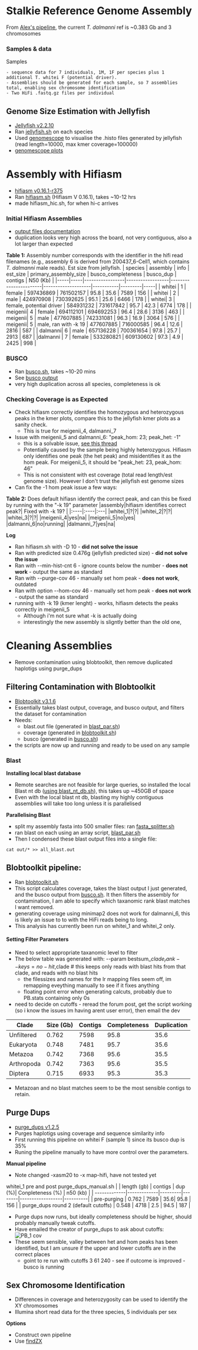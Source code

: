 
# **Stalkie Reference Genome Assembly**
From [Alex's pipeline](https://github.com/alexjvr1/T.dalmanni_Genomics_of_meiotic_drive/blob/main/Electronic_Lab_Book.md#1-genome-assembly), the current _T. dalmanni_ ref is ~0.383 Gb and 3 chromosomes

### Samples & data
 Samples
  ~~~
  - sequence data for 7 individuals, 1M, 1F per species plus 1 additional T. whitei F (potential driver).
  - Assemblies should be generated for each sample, so 7 assemblies total, enabling sex chromosome identification
  - Two HiFi .fastq.gz files per individual
  ~~~

## **Genome Size Estimation with Jellyfish**
* [Jellyfish v2.2.10](https://github.com/gmarcais/Jellyfish)
* Ran [jellyfish.sh](https://github.com/BenAlston/stalkie_ref_genome_assembly/blob/main/scripts/jellyfish.sh) on each species
* Used [genomescope](http://qb.cshl.edu/genomescope/) to visualise the .histo files generated by jellyfish (read length=10000, max kmer coverage=100000)
* [genomescope plots](https://github.com/BenAlston/stalkie_ref_genome_assembly/tree/main/lab_book/Data/jellyfish_histos%20)


# **Assembly with Hifiasm**
* [hifiasm v0.16.1-r375](https://github.com/chhylp123/hifiasm)
* Ran [hifiasm.sh](https://github.com/BenAlston/stalkie_ref_genome_assembly/blob/main/scripts/hifiasm.sh) (Hifiasm V 0.16.1), takes ~10-12 hrs
* made hifiasm_hic.sh, for when hi-c arrives

### **Initial Hifiasm Assemblies**
* [output files documentation](https://hifiasm.readthedocs.io/en/latest/interpreting-output.html)
* duplication looks very high across the board, not very contiguous, also a lot larger than expected

**Table 1:** Assembly number corresponds with the identifier in the hifi read filenames (e.g., assembly 6 is derived from 200437_6-Cell1, which contains _T. dalmanni_ male reads). Est size from jellyfish.
| species | assembly | info         | est_size         | primary_assembly_size | busco_completeness | busco_dup | contigs | N50 (Kb) |
|-----|-----|-----------------|------------------|-----------------------|--------------------|-----------|---------|-----|
| whitei | 1 | female       |        597436869 | 761502157             | 95.8               | 35.6      | 7589    | 156 |
| whitei | 2 | male       | 424970908        | 730392625             | 95.1               | 25.6      | 6466    | 178 |
| whitei| 3 | female, potential driver |        584931232 | 731617842             | 95.7               | 42.3      | 6774    | 178 |
| meigenii| 4 | female      |        694112101 | 694692253             | 96.4               | 28.6      | 3136    | 463 |
| meigenii| 5 | male     | 477607885        | 742331081             | 96.3               | 16.9      | 3064    | 576 |
| meigenii| 5 | male, ran with -k 19 | 477607885 | 716000585 | 96.4 | 12.6 | 2816 | 587 |
| dalmanni| 6 | male       | 657136228        | 700361654             | 97.8               | 25.7      | 2913    | 687 |
|dalmanni | 7 | female       |        533280821 | 609130602             | 97.3               | 4.9       | 2425    | 998 |


### **BUSCO**
* Ran [busco.sh](https://github.com/BenAlston/stalkie_ref_genome_assembly/blob/main/scripts/busco.sh), takes ~10-20 mins
* See [busco output](https://github.com/BenAlston/stalkie_ref_genome_assembly/tree/main/lab_book/Data/BUSCO_output)
* very high duplication across all species, completeness is ok

### **Checking Coverage is as Expected**
* Check hifiasm correctly identifies the homozygous and heterozygous peaks in the kmer plots, compare this to the jellyfish kmer plots as a sanity check.
  - This is true for meigenii_4, dalmanni_7
* Issue with meigenii_5 and dalmanni_6:  "peak_hom: 23; peak_het: -1"
  - this is a solvable issue, [see this thread](https://github.com/chhylp123/hifiasm/issues/245)
  - Potentially caused by the sample being highly heterozygous. Hifiasm only identifies one peak (the het peak) and misidentifies it as the hom peak. For meigenii_5, it should be "peak_het: 23, peak_hom: 46"
  - This is not consistent with est coverage (total read length/est genome size). However I don't trust the jellyfish est genome sizes
 * Can fix the -1 hom peak issue a few ways:

**Table 2:** Does default hifiasn identify the correct peak, and can this be fixed by running with the "-k 19" parameter
|assembly|hifiasm identifies correct peak?| Fixed with -k 19? |
|:----|:----|:---|
|whitei_1|?|?|
|whitei_2|?|?|
|whitei_3|?|?|
|meigenii_4|yes|na|
|meigenii_5|no|yes|
|dalmanni_6|no|running|
|dalmanni_7|yes|na|

**Log**
 * Ran hifiasm.sh with -D 10 - **did not solve the issue**
 * Ran with predicted size 0.476g (jellyfish predicted size) - **did not solve the issue**
 * Ran with --min-hist-cnt 6 - ignore counts below the number - **does not work** - output the same as standard
 * Ran with --purge-cov 46 - manually set hom peak - **does not work**, outdated 
 * Ran with option --hom-cov 46 - manually set hom peak - **does not work** - output the same as standard
 * running with -k 19 (kmer lenght) - works, hifiasm detects the peaks correctly in meigenii_5
   - Although i'm not sure what -k is actually doing
   - interestingly the new assembly is sligntly better than the old one, 
   

# Cleaning Assemblies
* Remove contamination using blobtoolkit, then remove duplicated haplotigs using purge_dups

## **Filtering Contamination with Blobtoolkit**
* [Blobtoolkit v3.1.6 ](https://github.com/blobtoolkit/blobtoolkit)
* Essentially takes blast output, coverage, and busco output, and filters the dataset for contamination
* Needs:
  - blast.out file (generated in [blast_par.sh](https://github.com/BenAlston/stalkie_ref_genome_assembly/tree/main/scripts/blast_par.sh))
  - coverage (generated in [blobtoolkit.sh](https://github.com/BenAlston/stalkie_ref_genome_assembly/edit/main/scripts/blobtoolkit.sh))
  - busco (generated in [busco.sh](https://github.com/BenAlston/stalkie_ref_genome_assembly/tree/main/scripts/busco.sh))
* the scripts are now up and running and ready to be used on any sample

### **Blast**

**Installing local blast database**
* Remote searches are not feasible for large queries, so installed the local Blast nt db ([using blast_nt_db.sh](https://github.com/BenAlston/stalkie_ref_genome_assembly/blob/main/scripts/blast_nt_db.sh)), this takes up ~450GB of space
* Even with the local blast nt db, blasting my highly contiguous assemblies will take too long unless it is parallelised

**Parallelising Blast**
* split my assembly fasta into 500 smaller files: ran [fasta_splitter.sh](https://github.com/BenAlston/stalkie_ref_genome_assembly/blob/main/scripts/fasta_splitter.sh)
* ran blast on each using an array script, [blast_par.sh](https://github.com/BenAlston/stalkie_ref_genome_assembly/tree/main/scripts/blast_par.sh)
* Then I condensed these blast output files into a single file:
~~~
cat out/* >> all_blast.out
~~~

## **Blobtoolkit pipeline:**
* Ran [blobtoolkit.sh](https://github.com/BenAlston/stalkie_ref_genome_assembly/edit/main/scripts/blobtoolkit.sh)
* This script calculates coverage, takes the blast output I just generated, and the busco output from [busco.sh](https://github.com/BenAlston/stalkie_ref_genome_assembly/edit/main/scripts/busco.sh). It then filters the assembly for contamination, I am able to specify which taxanomic rank blast matches I want removed.
* **<Important>** generating coverage using minimap2 does not work for dalmanni_6, this is likely an issue to to with the HiFi reads being to long.
* This analysis has currently been run on whitei_1 and whitei_2 only.

#### **Setting Filter Parameters**
* Need to select appropriate taxanomic level to filter
* The below table was generated with: --param bestsum_$clade_rank--keys=no-hit,$clade # this keeps only reads with blast hits from that clade, and reads with no blast hits
  - the filessizes and names for the lr mapping files seem off, im remapping eveything manually to see if it fixes anything
  - floating point error when generating calcuts, probably due to PB.stats containing only 0s
* need to decide on cutoffs - reread the forum post, get the script working (so i know the issues im having arent user error), then email the dev


| Clade      | Size (Gb) | Contigs | Completeness | Duplication|
|------------|-----------|---------|--------------|------------|
| Unfiltered | 0.762     | 7598    | 95.8         | 35.6       |
| Eukaryota  | 0.748     |  7481   | 95.7         | 35.6       |
| Metazoa    | 0.742     | 7368    | 95.6         | 35.5       |
| Arthropoda | 0.742     | 7363    | 95.6         | 35.5       |
| Diptera    | 0.715     | 6933    | 95.3         | 35.3       | 
* Metazoan and no blast matches seem to be the most sensible contigs to retain.

## **Purge Dups**
* [purge_dups v1.2.5](https://github.com/dfguan/purge_dups)
* Purges haplotigs using coverage and sequence similarity info
* First running this pipeline on whitei F (sample 1) since its busco dup is 35%
* Runing the pipeline manually to have more control over the parameters.

**Manual pipeline**
* Note changed -xasm20 to -x map-hifi, have not tested yet

whitei_1 pre and post purge_dups_manual.sh
|              | length (gb) | contigs | dup (%)| Conpleteness (%) | n50 (kb) |
| -------------|-------------|---------|--------|------------------|----------|
| pre-purging  | 0.762 | 7589   |  35.6|   95.8         | 156 |
| purge_dups round 2 (default cutoffs) | 0.548    | 4718      | 2.5    | 94.5     | 187 |

* Purge dups now runs, but ideally completeness should be higher, should probably manually tweak cutoffs.
* Have emailed the creator of purge_dups to ask about cutoffs:
![PB_1 cov](https://github.com/BenAlston/stalkie_ref_genome_assembly/assets/159305266/240949cb-0eae-4b67-a478-9ecd0d1e9c4a)
* These seem sensible, valley between het and hom peaks has been identified, but I am unsure if the upper and lower cutoffs are in the correct places
  - goint to re run with cutoffs 3 61 240 - see if outcome is improved - busco is running

## **Sex Chromosome Identification**
* Differences in coverage and heterozygosity can be used to identify the XY chromosomes
* Illumina short read data for the three species, 5 individuals per sex

 **Options**
* Construct own pipeline
* Use [findZX](https://github.com/hsigeman/findZX)





